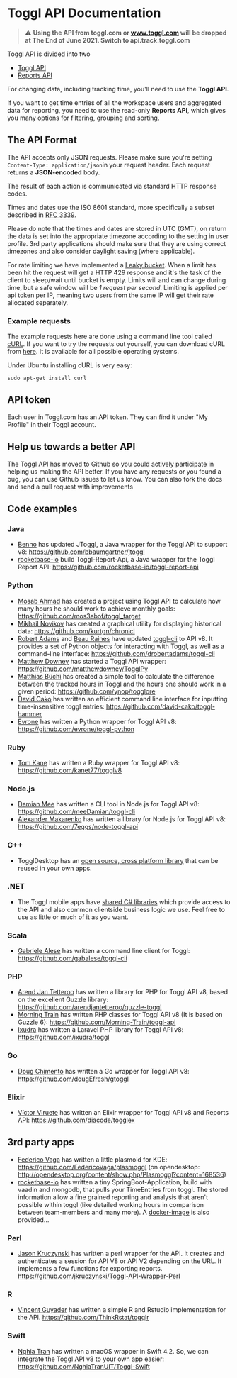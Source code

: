 Toggl API Documentation
====================

> :warning: **Using the API from toggl.com or www.toggl.com will be dropped at The End of June 2021. Switch to api.track.toggl.com**

Toggl API is divided into two

* [Toggl API](toggl_api.md)
* [Reports API](reports.md)

For changing data, including tracking time, you'll need to use the **Toggl API**.

If you want to get time entries of all the workspace users and aggregated data for reporting, you need to use the read-only **Reports API**, which gives you many options for filtering, grouping and sorting.

## The API Format

The API accepts only JSON requests. Please make sure you're setting `Content-Type: application/json`in your request header. Each request returns a **JSON-encoded** body.

The result of each action is communicated via standard HTTP response codes.

Times and dates use the ISO 8601 standard, more specifically a subset described in [RFC 3339](http://www.ietf.org/rfc/rfc3339.txt).

Please do note that the times and dates are stored in UTC (GMT), on return the data is set into the appropriate timezone according to the setting in user profile.
3rd party applications should make sure that they are using correct timezones and also consider daylight saving (where applicable).

For rate limiting we have implemented a [Leaky bucket](http://en.wikipedia.org/wiki/Leaky_bucket). When a limit has been hit the request will get a HTTP 429 response and it's the task of the client to sleep/wait until bucket is empty. Limits will and can change during time, but a safe window will be *1 request per second*.
Limiting is applied per api token per IP, meaning two users from the same IP will get their rate allocated separately.

### Example requests

The example requests here are done using a command line tool called [cURL](http://en.wikipedia.org/wiki/CURL). If you want to try the requests out yourself, you can download cURL from [here](http://curl.haxx.se/download.html). It is available for all possible operating systems.

Under Ubuntu installing cURL is very easy:

```shell
sudo apt-get install curl
```

## API token

Each user in Toggl.com has an API token. They can find it under "My Profile" in their Toggl account.


## Help us towards a better API

The Toggl API has moved to Github so you could actively participate in helping us making the API better. If you have any requests or you found a bug, you can use Github issues to let us know. You can also fork the docs and send a pull request with improvements

## Code examples

### Java
* [Benno](https://github.com/bennob) has updated JToggl, a Java wrapper for the Toggl API to support v8: https://github.com/bbaumgartner/jtoggl
* [rocketbase-io](https://github.com/rocketbase-io) build Toggl-Report-Api, a Java wrapper for the Toggl Report API: https://github.com/rocketbase-io/toggl-report-api

### Python
* [Mosab Ahmad](https://github.com/mos3abof) has created a project using Toggl API to calculate how many hours he should work to achieve monthly goals: https://github.com/mos3abof/toggl_target
* [Mikhail Novikov](https://github.com/kurtgn) has created a graphical utility for displaying historical data: https://github.com/kurtgn/chronicl
* [Robert Adams](https://github.com/drobertadams) and [Beau Raines](https://github.com/beauraines) have updated [toggl-cli](https://github.com/drobertadams/toggl-cli) to API v8. It provides a set of Python objects for interacting with Toggl, as well as a command-line interface: https://github.com/drobertadams/toggl-cli
* [Matthew Downey](https://github.com/matthewdowney) has started a Toggl API wrapper: https://github.com/matthewdowney/TogglPy
* [Matthias Büchi](https://github.com/ynop) has created a simple tool to calculate the difference between the tracked hours in Toggl and the hours one should work in a given period: https://github.com/ynop/togglore
* [David Cako](https://github.com/david-cako) has written an efficient command line interface for inputting time-insensitive toggl entries: https://github.com/david-cako/toggl-hammer
* [Evrone](https://evrone.com) has written a Python wrapper for Toggl API v8: https://github.com/evrone/toggl-python

### Ruby
* [Tom Kane](https://github.com/kanet77) has written a Ruby wrapper for Toggl API v8: https://github.com/kanet77/togglv8

### Node.js
* [Damian Mee](https://github.com/meeDamian) has written a CLI tool in Node.js for Toggl API v8: https://github.com/meeDamian/toggl-cli
* [Alexander Makarenko](https://github.com/estliberitas) has written a library for Node.js for Toggl API v8: https://github.com/7eggs/node-toggl-api

### C++

* TogglDesktop has an [open source, cross platform library](https://github.com/toggl-open-source/toggldesktop/tree/master/src/lib) that can be reused in your own apps.

### .NET

* The Toggl mobile apps have [shared C# libraries](https://github.com/toggl/mobileapp) which provide access to the API and also common clientside business logic we use. Feel free to use as little or much of it as you want.

### Scala
* [Gabriele Alese](https://github.com/gabalese) has written a command line client for Toggl: https://github.com/gabalese/toggl-cli

### PHP
* [Arend Jan Tetteroo](https://github.com/arendjantetteroo) has written a library for PHP for Toggl API v8, based on the excellent Guzzle library: https://github.com/arendjantetteroo/guzzle-toggl
* [Morning Train](https://morningtrain.dk) has written PHP classes for Toggl API v8 (It is based on Guzzle 6): https://github.com/Morning-Train/toggl-api
* [Ixudra](https://ixudra.be) has written a Laravel PHP library for Toggl API v8: https://github.com/ixudra/toggl

### Go
* [Doug Chimento](https://github.com/dougEfresh) has written a Go wrapper for Toggl API v8: https://github.com/dougEfresh/gtoggl 

### Elixir
* [Víctor Viruete](https://github.com/hopsor) has written an Elixir wrapper for Toggl API v8 and Reports API: https://github.com/diacode/togglex

## 3rd party apps
* [Federico Vaga](https://github.com/FedericoVaga) has written a little plasmoid for KDE: https://github.com/FedericoVaga/plasmoggl (on opendesktop: http://opendesktop.org/content/show.php/Plasmoggl?content=168536)
* [rocketbase-io](https://github.com/rocketbase-io/toggl-reporter) has written a tiny SpringBoot-Application, build with vaadin and mongodb, that pulls your TimeEntries from toggl. The stored information allow a fine grained reporting and analysis that aren't possible within toggl (like detailed working hours in comparison between team-members and many more). A [docker-image](https://hub.docker.com/r/rocketbaseio/toggl-reporter/) is also provided...

### Perl
* [Jason Kruczynski](https://github.com/jkruczynski) has written a perl wrapper for the API. It creates and authenticates a session for API V8 or API V2 depending on the URL. It implements a few functions for exporting reports. https://github.com/jkruczynski/Toggl-API-Wrapper-Perl

### R
* [Vincent Guyader](http://thinkr.fr) has written a simple R and Rstudio implementation for the API. https://github.com/ThinkRstat/togglr

### Swift
* [Nghia Tran](https://github.com/NghiaTranUIT) has written a macOS wrapper in Swift 4.2. So, we can integrate the Toggl API v8 to your own app easier: https://github.com/NghiaTranUIT/Toggl-Swift

